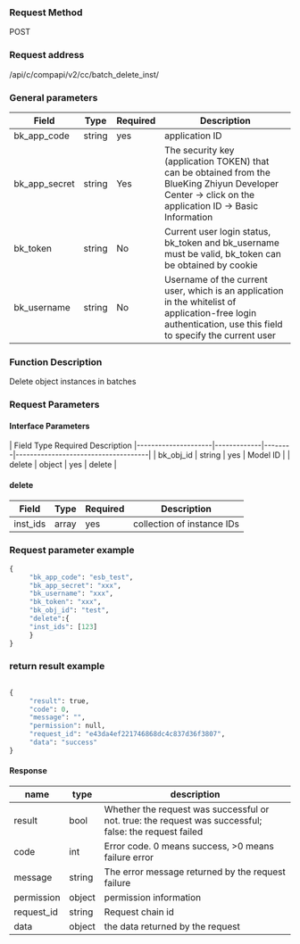 ### Request Method

POST


### Request address

/api/c/compapi/v2/cc/batch_delete_inst/


### General parameters

| Field | Type | Required | Description |
|-----------|------------|--------|------------|
| bk_app_code | string | yes | application ID |
| bk_app_secret| string | Yes | The security key (application TOKEN) that can be obtained from the BlueKing Zhiyun Developer Center -> click on the application ID -> Basic Information |
| bk_token | string | No | Current user login status, bk_token and bk_username must be valid, bk_token can be obtained by cookie |
| bk_username | string | No | Username of the current user, which is an application in the whitelist of application-free login authentication, use this field to specify the current user |


### Function Description

Delete object instances in batches

### Request Parameters



#### Interface Parameters

| Field Type Required Description
|---------------------|-------------|--------|-------------------------------------|
| bk_obj_id | string | yes | Model ID |
| delete | object | yes | delete |

#### delete
| Field | Type | Required | Description |
|---------------------|-------------|--------|-------------------------------------|
| inst_ids | array | yes | collection of instance IDs |

### Request parameter example

```python
{
     "bk_app_code": "esb_test",
     "bk_app_secret": "xxx",
     "bk_username": "xxx",
     "bk_token": "xxx",
     "bk_obj_id": "test",
     "delete":{
     "inst_ids": [123]
     }
}
```

### return result example

```python

{
     "result": true,
     "code": 0,
     "message": "",
     "permission": null,
     "request_id": "e43da4ef221746868dc4c837d36f3807",
     "data": "success"
}
```

#### Response

| name | type | description |
| ------- | ------ | ------------------------------------- |
| result | bool | Whether the request was successful or not. true: the request was successful; false: the request failed |
| code | int | Error code. 0 means success, >0 means failure error |
| message | string | The error message returned by the request failure | | permission | object |
| permission | object | permission information |
| request_id | string | Request chain id |
| data | object | the data returned by the request | | permission | object | permission information